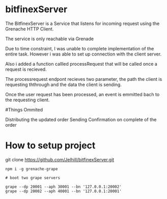 # bitfinexServer

The BitfinexServer is a Service that listens for incoming request using the Grenache HTTP Client. 

The service is only reachable via Grenade

Due to time constraint, I was unable to complete implementation of the entire task. However i was able to set up connection with the client server.

Also i added a function callled processRequest that will be called once a request is recieved. 

The processrequest endpont recieves two parameter, the path the client is requesting ththrough and the data the client is sending.

Once the user request has been processed, an event is emmitted bach to the requesting client. 



#Things Ommited

Distributing the updated order
Sending Confirmation on complete of the order



# How to setup project

git clone https://github.com/Jelhill/bitfinexServer.git
```
npm i -g grenache-grape
```

```
# boot two grape servers

grape --dp 20001 --aph 30001 --bn '127.0.0.1:20002'
grape --dp 20002 --aph 40001 --bn '127.0.0.1:20001'
